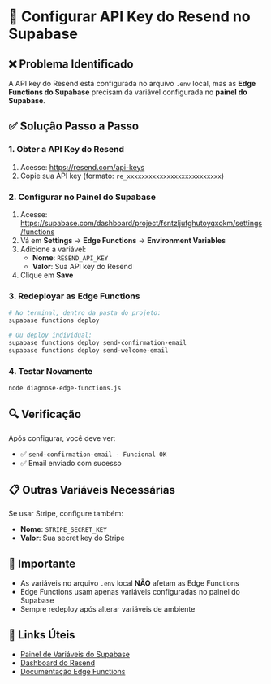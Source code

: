 # 🔧 Configurar API Key do Resend no Supabase

## ❌ Problema Identificado
A API key do Resend está configurada no arquivo `.env` local, mas as **Edge Functions do Supabase** precisam da variável configurada no **painel do Supabase**.

## ✅ Solução Passo a Passo

### 1. Obter a API Key do Resend
1. Acesse: https://resend.com/api-keys
2. Copie sua API key (formato: `re_xxxxxxxxxxxxxxxxxxxxxxxxxx`)

### 2. Configurar no Painel do Supabase
1. Acesse: https://supabase.com/dashboard/project/fsntzljufghutoyqxokm/settings/functions
2. Vá em **Settings** → **Edge Functions** → **Environment Variables**
3. Adicione a variável:
   - **Nome**: `RESEND_API_KEY`
   - **Valor**: Sua API key do Resend
4. Clique em **Save**

### 3. Redeployar as Edge Functions
```bash
# No terminal, dentro da pasta do projeto:
supabase functions deploy

# Ou deploy individual:
supabase functions deploy send-confirmation-email
supabase functions deploy send-welcome-email
```

### 4. Testar Novamente
```bash
node diagnose-edge-functions.js
```

## 🔍 Verificação
Após configurar, você deve ver:
- ✅ `send-confirmation-email - Funcional OK`
- ✅ Email enviado com sucesso

## 📋 Outras Variáveis Necessárias
Se usar Stripe, configure também:
- **Nome**: `STRIPE_SECRET_KEY`
- **Valor**: Sua secret key do Stripe

## 🚨 Importante
- As variáveis no arquivo `.env` local **NÃO** afetam as Edge Functions
- Edge Functions usam apenas variáveis configuradas no painel do Supabase
- Sempre redeploy após alterar variáveis de ambiente

## 🔗 Links Úteis
- [Painel de Variáveis do Supabase](https://supabase.com/dashboard/project/fsntzljufghutoyqxokm/settings/functions)
- [Dashboard do Resend](https://resend.com/dashboard)
- [Documentação Edge Functions](https://supabase.com/docs/guides/functions)